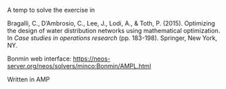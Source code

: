 A temp to solve the exercise in 

Bragalli, C., D’Ambrosio, C., Lee, J., Lodi, A., & Toth, P. (2015). Optimizing the design of water distribution networks using mathematical optimization. In _Case studies in operations research_ (pp. 183-198). Springer, New York, NY.

Bonmin web interface:
https://neos-server.org/neos/solvers/minco:Bonmin/AMPL.html

Written in AMP